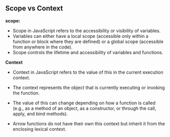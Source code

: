 ## Scope vs Context

**scope:**

- Scope in JavaScript refers to the accessibility or visibility of variables.
- Variables can either have a local scope (accessible only within a function or block where they are defined) or a global scope (accessible from anywhere in the code). 
- Scope controls the lifetime and accessibility of variables and functions.


**Context**


- Context in JavaScript refers to the value of this in the current execution context.
- The context represents the object that is currently executing or invoking the function.
- The value of this can change depending on how a function is called (e.g., as a method of an object, as a constructor, or through the call, apply, and bind methods).

- Arrow functions do not have their own this context but inherit it from the enclosing lexical context.


